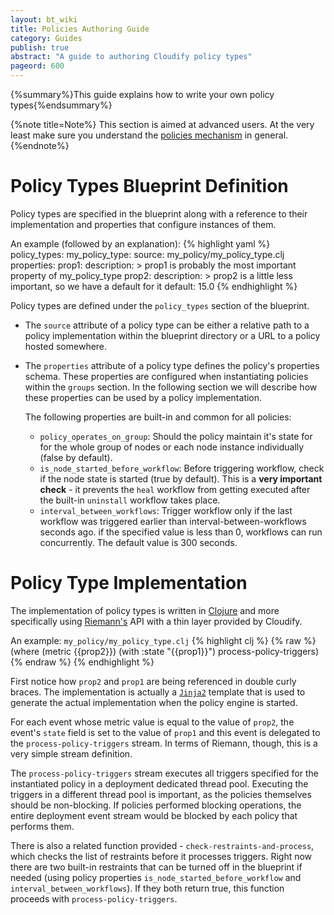 ```yaml
---
layout: bt_wiki
title: Policies Authoring Guide
category: Guides
publish: true
abstract: "A guide to authoring Cloudify policy types"
pageord: 600
---
```


{%summary%}This guide explains how to write your own policy types{%endsummary%}


{%note title=Note%}
This section is aimed at advanced users. At the very least make sure you understand the [policies mechanism](guide-policies.html) in general.
{%endnote%}


# Policy Types Blueprint Definition
Policy types are specified in the blueprint along with a reference to their implementation and properties that configure instances of them.

An example (followed by an explanation):
{% highlight yaml %}
policy_types:
  my_policy_type:
    source: my_policy/my_policy_type.clj
    properties:
      prop1:
        description: >
          prop1 is probably the most important property
          of my_policy_type
      prop2:
        description: >
          prop2 is a little less important, so we have a default
          for it
        default: 15.0
{% endhighlight %}

Policy types are defined under the `policy_types` section of the blueprint.

* The `source` attribute of a policy type can be either a relative path to a policy implementation within the blueprint directory or a URL to a policy hosted somewhere.
* The `properties` attribute of a policy type defines the policy's properties schema. These properties are configured when instantiating policies within the `groups` section. In the following section we will describe how these properties can be used by a policy implementation.

    The following properties are built-in and common for all policies:

    * `policy_operates_on_group`:
        Should the policy maintain it's state for for the whole group of nodes
        or each node instance individually (false by default).
    * `is_node_started_before_workflow`:
        Before triggering workflow, check if the node state is started (true by default). This is a **very important check** - it prevents the `heal` workflow from getting executed after the built-in `uninstall` workflow takes place.
    * `interval_between_workflows`:
        Trigger workflow only if the last workflow was triggered earlier than interval-between-workflows seconds ago.
        if the specified value is less than 0, workflows can run concurrently. The default value is 300 seconds.

# Policy Type Implementation
The implementation of policy types is written in [Clojure](http://clojure.org/) and more specifically using [Riemann's](http://riemann.io/) API with a thin layer provided by Cloudify.

An example: `my_policy/my_policy_type.clj`
{% highlight clj %}
{% raw %}
(where (metric {{prop2}})
  (with :state "{{prop1}}")
    process-policy-triggers)
{% endraw %}
{% endhighlight %}

First notice how `prop2` and `prop1` are being referenced in double curly braces. The implementation is actually a [`Jinja2`](http://jinja.pocoo.org/docs/dev/) template that is used to generate the actual implementation when the policy engine is started.

For each event whose metric value is equal to the value of `prop2`, the event's `state` field is set to the value of `prop1` and this event is delegated to the `process-policy-triggers` stream. In terms of Riemann, though, this is a very simple stream definition.

The `process-policy-triggers` stream executes all triggers specified for the instantiated policy in a deployment dedicated thread pool. Executing the triggers in a different thread pool is important, as the policies themselves should be non-blocking. If policies performed blocking operations, the entire deployment event stream would be blocked by each policy that performs them.

There is also a related function provided - `check-restraints-and-process`, which checks the list of restraints before it processes triggers. Right now there are two built-in restraints that can be turned off in the blueprint if needed (using policy properties `is_node_started_before_workflow` and `interval_between_workflows`). If they both return true, this function proceeds with `process-policy-triggers`.
